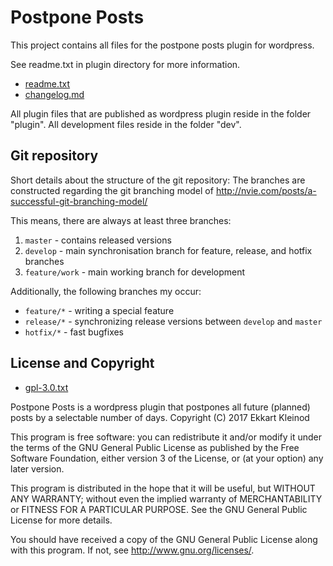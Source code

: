 # Postpone Posts

This project contains all files for the postpone posts plugin for wordpress.

See readme.txt in plugin directory for more information.

- [readme.txt](plugin/readme.txt)
- [changelog.md](changelog.md)

All plugin files that are published as wordpress plugin reside in the folder "plugin".
All development files reside in the folder "dev".

## Git repository

Short details about the structure of the git repository:
The branches are constructed regarding the git branching model of http://nvie.com/posts/a-successful-git-branching-model/

This means, there are always at least three branches:

1. `master` - contains released versions
2. `develop` - main synchronisation branch for feature, release, and hotfix branches
3. `feature/work` - main working branch for development

Additionally, the following branches my occur:

- `feature/*` - writing a special feature
- `release/*` - synchronizing release versions between `develop` and `master`
- `hotfix/*` - fast bugfixes

## License and Copyright

- [gpl-3.0.txt](plugin/gpl-3.0.txt)

Postpone Posts is a wordpress plugin that postpones all future (planned) posts by a selectable number of days.
Copyright (C) 2017 Ekkart Kleinod

This program is free software: you can redistribute it and/or modify
it under the terms of the GNU General Public License as published by
the Free Software Foundation, either version 3 of the License, or
(at your option) any later version.

This program is distributed in the hope that it will be useful,
but WITHOUT ANY WARRANTY; without even the implied warranty of
MERCHANTABILITY or FITNESS FOR A PARTICULAR PURPOSE.  See the
GNU General Public License for more details.

You should have received a copy of the GNU General Public License
along with this program.  If not, see <http://www.gnu.org/licenses/>.
